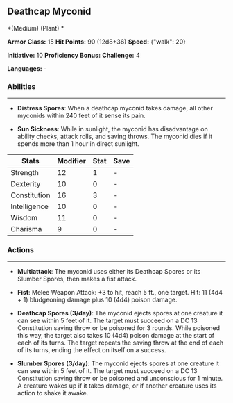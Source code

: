 ## Deathcap Myconid
*(Medium) (Plant) *

**Armor Class:** 15
**Hit Points:** 90 (12d8+36)
**Speed:** {"walk": 20}

**Initiative:** 10
**Proficiency Bonus:**
**Challenge:** 4

**Languages:** -

### Abilities
 --- 
- **Distress Spores**: When a deathcap myconid takes damage, all other myconids within 240 feet of it sense its pain.

- **Sun Sickness**: While in sunlight, the myconid has disadvantage on ability checks, attack rolls, and saving throws. The myconid dies if it spends more than 1 hour in direct sunlight.



| Stats | Modifier | Stat | Save
| ---- | ---- | ---- | ---- |
| Strength | 12 | 1 | - |
| Dexterity | 10 | 0 | - |
| Constitution | 16 | 3 | - |
| Intelligence | 10 | 0 | - |
| Wisdom | 11 | 0 | - |
| Charisma | 9 | 0 | - |

### Actions
 --- 
- **Multiattack**: The myconid uses either its Deathcap Spores or its Slumber Spores, then makes a fist attack.

- **Fist**: Melee Weapon Attack: +3 to hit, reach 5 ft., one target. Hit: 11 (4d4 + 1) bludgeoning damage plus 10 (4d4) poison damage.

- **Deathcap Spores (3/day)**: The myconid ejects spores at one creature it can see within 5 feet of it. The target must succeed on a DC 13 Constitution saving throw or be poisoned for 3 rounds. While poisoned this way, the target also takes 10 (4d4) poison damage at the start of each of its turns. The target repeats the saving throw at the end of each of its turns, ending the effect on itself on a success.

- **Slumber Spores (3/day)**: The myconid ejects spores at one creature it can see within 5 feet of it. The target must succeed on a DC 13 Constitution saving throw or be poisoned and unconscious for 1 minute. A creature wakes up if it takes damage, or if another creature uses its action to shake it awake.

